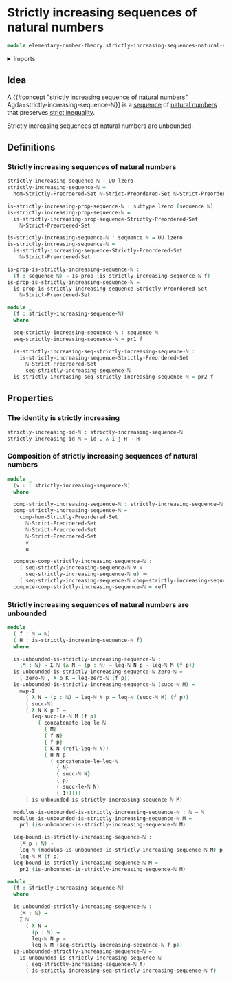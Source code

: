 # Strictly increasing sequences of natural numbers

```agda
module elementary-number-theory.strictly-increasing-sequences-natural-numbers where
```

<details><summary>Imports</summary>

```agda
open import elementary-number-theory.inequality-natural-numbers
open import elementary-number-theory.natural-numbers
open import elementary-number-theory.strict-inequality-natural-numbers
open import elementary-number-theory.well-ordering-principle-natural-numbers

open import foundation.dependent-pair-types
open import foundation.empty-types
open import foundation.function-types
open import foundation.functoriality-dependent-pair-types
open import foundation.identity-types
open import foundation.negation
open import foundation.propositions
open import foundation.sequences
open import foundation.subtypes
open import foundation.universe-levels

open import order-theory.strict-order-preserving-maps
open import order-theory.strictly-increasing-sequences-strictly-preordered-sets
```

</details>

## Idea

A
{{#concept "strictly increasing sequence of natural numbers" Agda=strictly-increasing-sequence-ℕ}}
is a [sequence](foundation.sequences.md) of
[natural numbers](elementary-number-theory.natural-numbers.md) that preserves
[strict inequality](elementary-number-theory.strict-inequality-natural-numbers.md).

Strictly increasing sequences of natural numbers are unbounded.

## Definitions

### Strictly increasing sequences of natural numbers

```agda
strictly-increasing-sequence-ℕ : UU lzero
strictly-increasing-sequence-ℕ =
  hom-Strictly-Preordered-Set ℕ-Strict-Preordered-Set ℕ-Strict-Preordered-Set

is-strictly-increasing-prop-sequence-ℕ : subtype lzero (sequence ℕ)
is-strictly-increasing-prop-sequence-ℕ =
  is-strictly-increasing-prop-sequence-Strictly-Preordered-Set
    ℕ-Strict-Preordered-Set

is-strictly-increasing-sequence-ℕ : sequence ℕ → UU lzero
is-strictly-increasing-sequence-ℕ =
  is-strictly-increasing-sequence-Strictly-Preordered-Set
    ℕ-Strict-Preordered-Set

is-prop-is-strictly-increasing-sequence-ℕ :
  (f : sequence ℕ) → is-prop (is-strictly-increasing-sequence-ℕ f)
is-prop-is-strictly-increasing-sequence-ℕ =
  is-prop-is-strictly-increasing-sequence-Strictly-Preordered-Set
    ℕ-Strict-Preordered-Set
```

```agda
module _
  (f : strictly-increasing-sequence-ℕ)
  where

  seq-strictly-increasing-sequence-ℕ : sequence ℕ
  seq-strictly-increasing-sequence-ℕ = pr1 f

  is-strictly-increasing-seq-strictly-increasing-sequence-ℕ :
    is-strictly-increasing-sequence-Strictly-Preordered-Set
      ℕ-Strict-Preordered-Set
      seq-strictly-increasing-sequence-ℕ
  is-strictly-increasing-seq-strictly-increasing-sequence-ℕ = pr2 f
```

## Properties

### The identity is strictly increasing

```agda
strictly-increasing-id-ℕ : strictly-increasing-sequence-ℕ
strictly-increasing-id-ℕ = id , λ i j H → H
```

### Composition of strictly increasing sequences of natural numbers

```agda
module _
  (v u : strictly-increasing-sequence-ℕ)
  where

  comp-strictly-increasing-sequence-ℕ : strictly-increasing-sequence-ℕ
  comp-strictly-increasing-sequence-ℕ =
    comp-hom-Strictly-Preordered-Set
      ℕ-Strict-Preordered-Set
      ℕ-Strict-Preordered-Set
      ℕ-Strict-Preordered-Set
      v
      u

  compute-comp-strictly-increasing-sequence-ℕ :
    ( seq-strictly-increasing-sequence-ℕ v ∘
      seq-strictly-increasing-sequence-ℕ u) ＝
    ( seq-strictly-increasing-sequence-ℕ comp-strictly-increasing-sequence-ℕ)
  compute-comp-strictly-increasing-sequence-ℕ = refl
```

### Strictly increasing sequences of natural numbers are unbounded

```agda
module _
  ( f : ℕ → ℕ)
  ( H : is-strictly-increasing-sequence-ℕ f)
  where

  is-unbounded-is-strictly-increasing-sequence-ℕ :
    (M : ℕ) → Σ ℕ (λ N → (p : ℕ) → leq-ℕ N p → leq-ℕ M (f p))
  is-unbounded-is-strictly-increasing-sequence-ℕ zero-ℕ =
    ( zero-ℕ , λ p K → leq-zero-ℕ (f p))
  is-unbounded-is-strictly-increasing-sequence-ℕ (succ-ℕ M) =
    map-Σ
      ( λ N → (p : ℕ) → leq-ℕ N p → leq-ℕ (succ-ℕ M) (f p))
      ( succ-ℕ)
      ( λ N K p I →
        leq-succ-le-ℕ M (f p)
          ( concatenate-leq-le-ℕ
            { M}
            { f N}
            { f p}
            ( K N (refl-leq-ℕ N))
            ( H N p
              ( concatenate-le-leq-ℕ
                { N}
                { succ-ℕ N}
                { p}
                ( succ-le-ℕ N)
                ( I)))))
      ( is-unbounded-is-strictly-increasing-sequence-ℕ M)

  modulus-is-unbounded-is-strictly-increasing-sequence-ℕ : ℕ → ℕ
  modulus-is-unbounded-is-strictly-increasing-sequence-ℕ M =
    pr1 (is-unbounded-is-strictly-increasing-sequence-ℕ M)

  leq-bound-is-strictly-increasing-sequence-ℕ :
    (M p : ℕ) →
    leq-ℕ (modulus-is-unbounded-is-strictly-increasing-sequence-ℕ M) p →
    leq-ℕ M (f p)
  leq-bound-is-strictly-increasing-sequence-ℕ M =
    pr2 (is-unbounded-is-strictly-increasing-sequence-ℕ M)
```

```agda
module _
  (f : strictly-increasing-sequence-ℕ)
  where

  is-unbounded-strictly-increasing-sequence-ℕ :
    (M : ℕ) →
    Σ ℕ
      ( λ N →
        (p : ℕ) →
        leq-ℕ N p →
        leq-ℕ M (seq-strictly-increasing-sequence-ℕ f p))
  is-unbounded-strictly-increasing-sequence-ℕ =
    is-unbounded-is-strictly-increasing-sequence-ℕ
      ( seq-strictly-increasing-sequence-ℕ f)
      ( is-strictly-increasing-seq-strictly-increasing-sequence-ℕ f)
```
